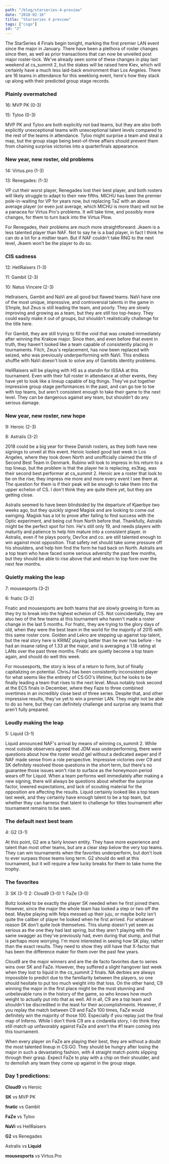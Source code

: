 ```yaml
---
path: "/blog/starseries-4-preview"
date: "2018-02-16"
title: "Starseries 4 preview"
tags: ["csgo"]
id: "2"
---
```


The StarSeries 4 Finals begin tonight, marking the first premier LAN event since the major in January. There have been a plethora of roster changes since then, as well as prior transactions that can now be unveiled post major roster-lock. We've already seen some of these changes in play last weekend at cs_summit 2, but the stakes will be raised here Kiev, which will certainly have a much less laid-back environment than Los Angeles. There are 16 teams in attendance for this weeklong event, here's how they stack up along with their predicted group stage records.

### Plainly overmatched

16: MVP PK (0-3)

15: Tyloo (0-3)

MVP PK and Tyloo are both explicitly not bad teams, but they are also both explicitly unexceptional teams with unexceptional talent levels compared to the rest of the teams in attendance. Tyloo might surprise a team and steal a map, but the group stage being best-of-three affairs should prevent them from chaining surprise victories into a quarterfinals appearance.

### New year, new roster, old problems

14: Virtus.pro (1-3)

13: Renegades: (1-3)

VP cut their worst player, Renegades lost their best player, and both rosters will likely struggle to adapt to their new fifths. MICHU has been the premier pole-in-waiting for VP for years now, but replacing TaZ with an above average player (or even just average, which MICHU is more than) will not be a panacea for Virtus Pro's problems. It will take time, and possibly more changes, for them to turn back into the Virtus Plow.

For Renegades, their problems are much more straightforward: Jkaem is a less talented player than NAF. Not to say he is a bad player, in fact I think he can do a lot for a midtier team. But if NAF couldn't take RNG to the next level, Jkaem won't be the player to do so.

### CIS sadness

12: HellRaisers (1-3)

11: Gambit (2-3)

10: Natus Vincere (2-3)

Hellraisers, Gambit and NaVi are all good but flawed teams. NaVi have one of the most unique, impressive, and controversial talents in the game in S1mple, but Zeus is still leading the team, and poorly. They are slowly improving and growing as a team, but they are still too top-heavy. They could easily make it out of groups, but shouldn't realistically challenge for the title here.

For Gambit, they are still trying to fill the void that was created immediately after winning the Krakow major. Since then, and even before that event in truth, they haven't looked like a team capable of consistently placing in tournaments. Fitch, Zeus's replacement, has now been replaced with seized, who was previously underperforming with NaVi. This endless shuffle with NaVi doesn't look to solve any of Gambits identity problems.

HellRaisers will be playing with HS as a standin for ISSAA at this tournament. Even with their full roster in attendance at other events, they have yet to look like a lineup capable of big things. They've put together impressive group stage performances in the past, and can go toe to toe with top teams, but aren't consistent enough to take their game to the next level. They can be dangerous against any team, but shouldn't do any serious damage.

### New year, new roster, new hope

9: Heroic (2-3)

8: Astralis (3-2)

2018 could be a big year for these Danish rosters, as they both have new signings to unveil at this event. Heroic looked good last week in Los Angeles, where they took down North and unofficially claimed the title of Second Best Team in Denmark. Rubino will look to impress in his return to a top lineup, but the problem is that the player he is replacing, es3tag, was their second best performer at cs_summit 2. Heroic are a roster that look to be on the rise; they impress me more and more every event I see them at. The question for them is if their peak will be enough to take them into the upper echelon of CS. I don't think they are quite there yet, but they are getting close.

Astralis seemed to have been blindsided by the departure of Kjaerbye two weeks ago, but they quickly signed Magisk and are looking to come out swinging. Magisk has a lot to prove after failing to find success with the Optic experiment, and being cut from North before that. Thankfully, Astralis might be the perfect spot for him. He's still only 19, and needs players with maturity and patience to help him mature into a consistent player. in Astralis, even if he plays poorly, Dev1ce and co. are still talented enough to win against most opposition. That safety net should take some pressure off his shoulders, and help him find the form he had back on North. Astralis are a top team who have faced some serious adversity the past few months, but they should be able to rise above that and return to top form over the next few months.

### Quietly making the leap

7: mousesports (3-2)

6: fnatic (3-2)

Fnatic and mousesports are both teams that are slowly growing in form as they try to break into the highest echelon of CS. Not coincidentally, they are also two of the few teams at this tournament who haven't made a roster change in the last 5 months. For fnatic, they are trying to the glory days of old, when they were the best team in the world for the majority of 2015 with this same roster core. Golden and Lekro are stepping up against top talent, but the real story here is KRIMZ playing better than he ever has before - he had an insane rating of 1.33 at the major, and is averaging a 1.18 rating at LANs over the past three months. Fnatic are quietly become a top team again, and should do well this week.

For mousesports, the story is less of a return to form, but of finally capitalizing on potential. ChrisJ has been consistently inconsistent player for what seems like the entirety of CS:GO's lifetime, but he looks to be finally leading a team that rises to the next level. Mous notably took second at the ECS finals in December, where they Faze to three combined overtimes in an incredibly close best of three series. Despite that, and other impressive results, they've yet to win a premier LAN. They might not be able to do so here, but they can definitely challenge and surprise any teams that aren't fully prepared.

### Loudly making the leap

5: Liquid (3-1)

Liquid announced NAF's arrival by means of winning cs_summit 2. While most outside observers agreed that JDM was underperforming, there were questions about how the roster would gel without a dedicated awper and if NAF made sense from a role perspective. Impressive victories over C9 and SK definitely resolved those questions in the short term, but there's no guarantee those issues won't rise to surface as the honeymoon period wears off for Liquid. When a team performs well immediately after making a new signing, there will always be questions about whether the surprise factor, lowered expectations, and lack of scouting material for the opposition are affecting the results. Liquid certainly looked like a top team last week, and they certainly have enough talent to be a top team, but whether they can harness that talent to challenge for titles tournament after tournament remains to be seen.

### The default next best team

4: G2 (3-1)

At this point, G2 are a fairly known entity. They have more experience and talent than most other teams, but are a clear step below the very top teams. They can win tournaments when the favorites underperform, but don't look to ever surpass those teams long term. G2 should do well at this tournament, but it will require a few lucky breaks for them to take home the trophy.

### The favorites

3: SK (3-1)
2: Cloud9 (3-0)
1: FaZe (3-0)

Boltz looked to be exactly the player SK needed when he first joined them. However, since the major the whole team has looked a step or two off the beat. Maybe playing with felps messed up their juju, or maybe boltz isn't quite the caliber of player he looked when he first arrived. For whatever reason SK don't quite look themselves. This slump doesn't yet seem as serious as the one they had last spring, but they aren't playing with the same swagger as they've previously had, even during that slump, and that is perhaps more worrying. I'm more interested in seeing how SK play, rather than the exact results. They need to show they still have that X-factor that has been the difference maker for them over the past few years.

Cloud9 are the major winners and are the de facto favorites due to series wins over SK and FaZe. However, they suffered a slight hangover last week when they lost to liquid in the cs_summit 2 finals. NA derbies are always impossible to predict due to the familiarity between the players, so one should hesitate to put too much weight into that loss. On the other hand, C9 winning the major in the first place might be the most stunning and unbelievable runs in the history of the game, so who knows how much weight to actually put into that as well. All in all, C9 are a top team and shouldn't be discredited in the least for their accomplishments. However, if you replay the match between C9 and FaZe 100 times, FaZe would definitely win the majority of those 100. Especially if you replay just the final map of Inferno. While I don't think C9 are a cindarella story, I do think they still match up unfavorably against FaZe and aren't the #1 team coming into this tournament.

When every player on FaZe are playing their best, they are without a doubt the most talented lineup in CS:GO. They should be hungry after losing the major in such a devastating fashion, with 4 straight match points slipping through their grasp. Expect FaZe to play with a chip on their shoulder, and to demolish any team they come up against in the group stage.

### Day 1 predictions:

**Cloud9** vs Heroic

**SK** vs MVP PK

**fnatic** vs Gambit

**FaZe** vs Tyloo

**NaVi** vs HellRaisers

**G2** vs Renegades

Astralis vs **Liquid**

**mousesports** vs Virtus.Pro
